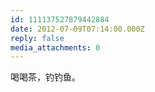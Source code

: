 ```yaml
---
id: 111137527879442884
date: 2012-07-09T07:14:00.000Z
reply: false
media_attachments: 0
---
```


喝喝茶，钓钓鱼。 ​​​​

